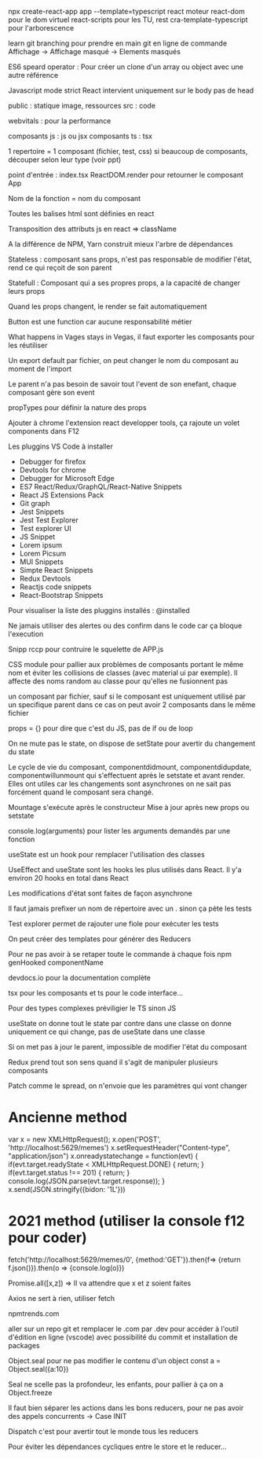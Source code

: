 npx create-react-app app --template=typescript
react moteur
react-dom pour le dom virtuel
react-scripts pour les TU, rest
cra-template-typescript pour l'arborescence

learn git branching pour prendre en main git en ligne de commande
Affichage -> Affichage masqué -> Elements masqués

ES6 speard operator : Pour créer un clone d'un array ou object avec une autre référence

Javascript mode strict
React intervient uniquement sur le body pas de head

public : statique image, ressources
src : code

webvitals : pour la performance

composants js : js ou jsx
composants ts : tsx

1 repertoire = 1 composant (fichier, test, css)
si beaucoup de composants, découper selon leur type (voir ppt)

point d'entrée : index.tsx
ReactDOM.render pour retourner le composant App 

Nom de la fonction = nom du composant

Toutes les balises html sont définies en react

Transposition des attributs js en react => className

A la différence de NPM, Yarn construit mieux l'arbre de dépendances

Stateless : composant sans props, n'est pas responsable de modifier l'état, rend ce qui reçoit de son parent

Statefull : Composant qui a ses propres props, a la capacité de changer leurs props

Quand les props changent, le render se fait automatiquement

Button est une function car aucune responsabilité métier

What happens in Vages stays in Vegas, il faut exporter les composants pour les réutiliser

Un export default par fichier, on peut changer le nom du composant au moment de l'import

Le parent n'a pas besoin de savoir tout l'event de son enefant, chaque composant gère son event

propTypes pour définir la nature des props

Ajouter à chrome l'extension react developper tools, ça rajoute un volet components dans F12

Les pluggins VS Code à installer
- Debugger for firefox
- Devtools for chrome
- Debugger for Microsoft Edge
- ES7 React/Redux/GraphQL/React-Native Snippets
- React JS Extensions Pack
- Git graph
- Jest Snippets
- Jest Test Explorer
- Test explorer UI
- JS Snippet
- Lorem ipsum
- Lorem Picsum
- MUI Snippets
- Simpte React Snippets
- Redux Devtools
- Reactjs code snippets
- React-Bootstrap Snippets

Pour visualiser la liste des pluggins installés : @installed

Ne jamais utiliser des alertes ou des confirm dans le code car ça bloque l'execution

Snipp rccp pour contruire le squelette de APP.js

CSS module pour pallier aux problèmes de composants portant le même nom et éviter les collisions de classes (avec material ui par exemple). Il affecte des noms random au classe pour qu'elles ne fusionnent pas 

un composant par fichier, sauf si le composant est uniquement utilisé par un specifique parent dans ce cas on peut avoir 2 composants dans le même fichier

props = {} pour dire que c'est du JS, pas de if ou de loop

On ne mute pas le state, on dispose de setState pour avertir du changement du state

Le cycle de vie du composant, componentdidmount, componentdidupdate, componentwillunmount qui s'effectuent après le setstate et avant render. Elles ont utiles car les changements sont asynchrones on ne sait pas forcément quand le composant sera changé.

Mountage s'exécute après le constructeur
Mise à jour après new props ou setstate

console.log(arguments) pour lister les arguments demandés par une fonction

useState est un hook pour remplacer l'utilisation des classes

UseEffect and useState sont les hooks les plus utilisés dans React. Il y'a environ 20 hooks en total dans React

Les modifications d'état sont faites de façon asynchrone

Il faut jamais prefixer un nom de répertoire avec un . sinon ça pète les tests

Test explorer permet de rajouter une fiole pour exécuter les tests

On peut créer des templates pour générer des Reducers

Pour ne pas avoir à se retaper toute le commande à chaque fois npm genHooked componentName

devdocs.io pour la documentation complète

tsx pour les composants et ts pour le code interface...

Pour des types complexes préviligier le TS sinon JS

useState on donne tout le state par contre dans une classe on donne uniquement ce qui change,  pas de useState dans une classe

Si on met pas à jour le parent, impossible de modifier l'état du composant

Redux prend tout son sens quand il s'agit de manipuler plusieurs composants

Patch comme le spread, on n'envoie que les paramètres qui vont changer

# Ancienne method
var x = new XMLHttpRequest();
x.open('POST', 'http://localhost:5629/memes')
x.setRequestHeader("Content-type", "application/json")
x.onreadystatechange = function(evt) {
    if(evt.target.readyState < XMLHttpRequest.DONE) {
        return;
    }
    if(evt.target.status !== 201) {
        return;
    }
    console.log(JSON.parse(evt.target.response));
}
x.send(JSON.stringify({bidon: '1L'}))

# 2021 method (utiliser la console f12 pour coder)
fetch('http://localhost:5629/memes/0', {method:'GET'}).then(f=> {return f.json()}).then(o => {console.log(o)})

Promise.all([x,z]) => Il va attendre que x et z soient faites

Axios ne sert à rien, utiliser fetch

npmtrends.com 

aller sur un repo git et remplacer le .com par .dev pour accéder à l'outil d'édition en ligne (vscode) avec possibilité du commit et installation de packages 

Object.seal pour ne pas modifier le contenu d'un object const
a = Object.seal({a:10})

Seal ne scelle pas la profondeur, les enfants, pour pallier à ça on a Object.freeze

Il faut bien séparer les actions dans les bons reducers, pour ne pas avoir des appels concurrents -> Case INIT

Dispatch c'est pour avertir tout le monde tous les reducers

Pour éviter les dépendances cycliques entre le store et le reducer...

